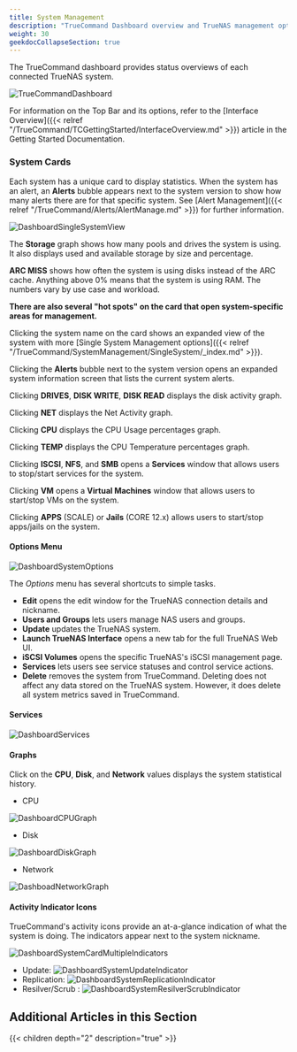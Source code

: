 ```yaml
---
title: System Management
description: "TrueCommand Dashboard overview and TrueNAS management options descriptions."
weight: 30
geekdocCollapseSection: true
---
```


The TrueCommand dashboard provides status overviews of each connected TrueNAS system.

![TrueCommandDashboard](/images/TrueCommand/2.0/TCDashBoard.png "TrueCommand Dashboard")

For information on the Top Bar and its options, refer to the [Interface Overview]({{< relref "/TrueCommand/TCGettingStarted/InterfaceOverview.md" >}}) article in the Getting Started Documentation.

### System Cards

Each system has a unique card to display statistics.
When the system has an alert, an **Alerts** bubble appears next to the system version to show how many alerts there are for that specific system.
See [Alert Management]({{< relref "/TrueCommand/Alerts/AlertManage.md" >}}) for further information.

![DashboardSingleSystemView](/images/TrueCommand/2.0/DashboardSingleSystemView.png "Dashboard Single System View")

The **Storage** graph shows how many pools and drives the system is using. It also displays used and available storage by size and percentage.

**ARC MISS** shows how often the system is using disks instead of the ARC cache. Anything above 0% means that the system is using RAM. The numbers vary by use case and workload.

**There are also several "hot spots" on the card that open system-specific areas for management.** 

Clicking the system name on the card shows an expanded view of the system with more [Single System Management options]({{< relref "/TrueCommand/SystemManagement/SingleSystem/_index.md" >}}).

Clicking the **Alerts** bubble next to the system version opens an expanded system information screen that lists the current system alerts.

Clicking **DRIVES**, **DISK WRITE**, **DISK READ** displays the disk activity graph.

Clicking **NET** displays the Net Activity graph.

Clicking **CPU** displays the CPU Usage percentages graph.

Clicking **TEMP** displays the CPU Temperature percentages graph.

Clicking  **ISCSI**, **NFS**, and **SMB** opens a **Services** window that allows users to stop/start services for the system.

Clicking **VM** opens a **Virtual Machines** window that allows users to start/stop VMs on the system.

Clicking **APPS** (SCALE) or **Jails** (CORE 12.x) allows users to start/stop apps/jails on the system.

#### Options Menu

![DashboardSystemOptions](/images/TrueCommand/2.0/DashboardSystemOptions202.png "Dashboard System Options")

The *Options* menu has several shortcuts to simple tasks.

* **Edit** opens the edit window for the TrueNAS connection details and nickname.
* **Users and Groups** lets users manage NAS users and groups.
* **Update** updates the TrueNAS system.
* **Launch TrueNAS Interface** opens a new tab for the full TrueNAS Web UI.
* **iSCSI Volumes** opens the specific TrueNAS's iSCSI management page.
* **Services** lets users see service statuses and control service actions.
* **Delete** removes the system from TrueCommand. Deleting does not affect any data stored on the TrueNAS system. However, it does delete all system metrics saved in TrueCommand.

#### Services

![DashboardServices](/images/TrueCommand/2.0/DashboardServices.png "Dashboard Services")

#### Graphs

Click on the **CPU**, **Disk**, and **Network** values displays the system statistical history.

+ CPU

![DashboardCPUGraph](/images/TrueCommand/2.0/DashboardCPUGraph.png "Dashboard CPU Graph")

+ Disk

![DashboardDiskGraph](/images/TrueCommand/2.0/DashboardDiskGraph.png "Dashboard Disk Graph")

+ Network

![DashboadNetworkGraph](/images/TrueCommand/2.0/DashboadNetworkGraph.png "Dashboad Network Graph")

#### Activity Indicator Icons

TrueCommand's activity icons provide an at-a-glance indication of what the system is doing. The indicators appear next to the system nickname.

![DashboardSystemCardMultipleIndicators](/images/TrueCommand/2.0/TC20MultipleActivityIndicators.png "System Card Multiple Indicators") 

* Update: ![DashboardSystemUpdateIndicator](/images/TrueCommand/2.0/TC20UpgradeIndicator.png "System Update")
* Replication: ![DashboardSystemReplicationIndicator](/images/TrueCommand/2.0/DashboardSystemReplicationIndicator.png "Replication")
* Resilver/Scrub : ![DashboardSystemResilverScrubIndicator](/images/TrueCommand/2.0/TC20ResilverScrubIndicator.png "System Resilver/Scrub")

## Additional Articles in this Section

{{< children depth="2" description="true" >}}
